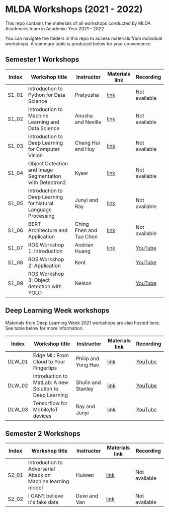 # MLDA Workshops (2021 - 2022)

This repo contains the materials of all workshops conducted by MLDA Academics team in Academic Year 2021 - 2022

You can navigate the folders in this repo to access materials from individual workshops. A summary table is produced below for your convenience

## Semester 1 Workshops

Index | Workshop title | Instructor | Materials link | Recording
------|----------------|------------|----------------|----------
S1_01 | Introduction to Python for Data Science | Pratyusha | [link](S1_01_Python_for_DS) | Not available
S1_02 | Introduction to Machine Learning and Data Science | Anusha and Neville | [link](S1_02_Intro_to_ML_and_DS) | Not available
S1_03 | Introduction to Deep Learning for Computer Vision | Cheng Hui and Huy | [link](S1_03_Intro_to_CV) | Not available
S1_04 | Object Detection and Image Segmentation with Detectron2 | Kyaw | [link](S1_04_Detectron2) | Not available
S1_05 | Introduction to Deep Learning for Natural Language Processing | Junyi and Ray | [link](S1_05_Intro_to_NLP) | Not available
S1_06 | BERT Architecture and Application | Ching Fhen and Tao Chen | [link](S1_06_BERT) | Not available
S1_07 | ROS Workshop 1: Introduction | Andrian Huang | [link](S1_07_ROS_Workshop_01) | [YouTube](https://youtu.be/c8hctu196mI)
S1_08 | ROS Workshop 2: Application | Kent | | [YouTube](https://www.youtube.com/watch?v=FCLR_dICyRI)
S1_09 | ROS Workshop 3: Object detection with YOLO | Nelson | | [YouTube](https://www.youtube.com/watch?v=RvQ2g8rb6aw)

## Deep Learning Week workshops

Materials from Deep Learning Week 2021 workshops are also hosted here. See table below for more information.

Index | Workshop title | Instructor | Materials link | Recording
------|----------------|------------|----------------|----------
DLW_01 | Edge ML: From Cloud to Your Fingertips | Philip and Yong Hao | [link](DLW_01_Edge_ML) | [YouTube](https://www.youtube.com/watch?v=4-dap834HGg)
DLW_02 | Introduction to MatLab: A new Solution to Deep Learning | Shulin and Stanley | [link](DLW_02_Matlab) | [YouTube](https://www.youtube.com/watch?v=ll-jeIOQ8xk)
DLW_03 | Tensorflow for Mobile/IoT devices | Ray and Junyi | [link](DLW_03_TF_Mobile) | [YouTube](https://www.youtube.com/watch?v=BpqLM_Imo-M)

## Semester 2 Workshops

Index | Workshop title | Instructor | Materials link | Recording
------|----------------|------------|----------------|----------
S2_01 | Introduction to Adversarial Attack on Machine learning model | Huiwen | [link]() | Not available
S2_02 | I GAN't believe it's fake data | Dewi and Van | [link]() | Not available

